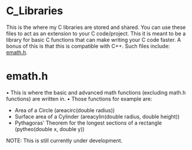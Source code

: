 # C_Libraries

This is the where my C libraries are stored and shared. You can use these files to act as an extension to your C code/project. This it is meant to be a library for basic C functions that can make writing your C code faster. A bonus of this is that this is compatible with C++.
Such files include: [emath.h](https://github.com/FalkRaft/C_Libraries/blob/main/README.md#emathh).
# emath.h
 • This is where the basic and advanced math functions (excluding math.h functions) are written in.
 • Those functions for example are:
   - Area of a Circle (areacirc(double radius))
   - Surface area of a Cylinder (areacylin(double radius, double height))
   - Pythagoras' Theorem for the longest sections of a rectangle (pytheo(double x, double y))

NOTE: This is still currently under development.
